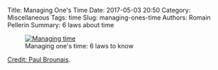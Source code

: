 Title: Managing One's Time
Date: 2017-05-03 20:50
Category: Miscellaneous
Tags: time
Slug: managing-ones-time
Authors: Romain Pellerin
Summary: 6 laws about time

<figure class="center">
<a href="{static}/images/managing-time.png"><img src="{static}/images/managing-time.png" alt="Managing time" /></a>
<figcaption>Managing one's time: 6 laws to know</figcaption>
</figure>

<a href="https://twitter.com/paulbrounais/status/840262793278431232" target="_blank">Credit: Paul Brounais</a>.

